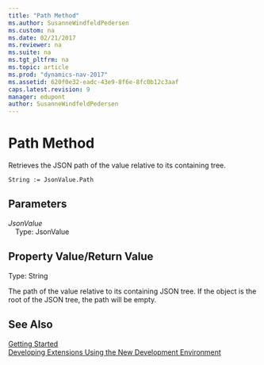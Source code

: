 ```yaml
---
title: "Path Method"
ms.author: SusanneWindfeldPedersen
ms.custom: na
ms.date: 02/21/2017
ms.reviewer: na
ms.suite: na
ms.tgt_pltfrm: na
ms.topic: article
ms.prod: "dynamics-nav-2017"
ms.assetid: 620f0e32-eadc-43e9-8f6e-8fc0b12c3aaf
caps.latest.revision: 9
manager: edupont
author: SusanneWindfeldPedersen
---
```


# Path Method

Retrieves the JSON path of the value relative to its containing tree.

```
String := JsonValue.Path
```

## Parameters
*JsonValue*  
&emsp;Type: JsonValue

## Property Value/Return Value
Type: String

The path of the value relative to its containing JSON tree.
If the object is the root of the JSON tree, the path will be empty.

## See Also
[Getting Started](../devenv-get-started.md)  
[Developing Extensions Using the New Development Environment](../devenv-dev-overview.md)
